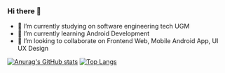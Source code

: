 ### Hi there 👋

<!--
**galihif/galihif** is a ✨ _special_ ✨ repository because its `README.md` (this file) appears on your GitHub profile.

Here are some ideas to get you started:

- 🔭 I’m currently studying on software engineering tech UGM
- 🌱 I’m currently learning Android Development
- 👯 I’m looking to collaborate on Frontend Web, Mobile Android App, UI UX Design
- 🤔 I’m looking for help with ...
- 💬 Ask me about ...
- 📫 How to reach me: ...
- 😄 Pronouns: ...
- ⚡ Fun fact: ...
-->
- 🔭 I’m currently studying on software engineering tech UGM
- 🌱 I’m currently learning Android Development
- 👯 I’m looking to collaborate on Frontend Web, Mobile Android App, UI UX Design

[![Anurag's GitHub stats](https://github-readme-stats.vercel.app/api?username=galihif)](https://github.com/anuraghazra/github-readme-stats)
[![Top Langs](https://github-readme-stats.vercel.app/api/top-langs/?username=galihif&layout=compact)](https://github.com/anuraghazra/github-readme-stats)


